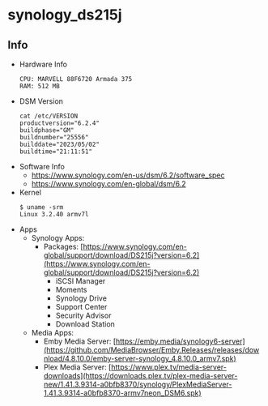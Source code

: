 # synology_ds215j

## Info
- Hardware Info
  ```
  CPU: MARVELL 88F6720 Armada 375
  RAM: 512 MB
  ```
- DSM Version
  ```
  cat /etc/VERSION
  productversion="6.2.4"
  buildphase="GM"
  buildnumber="25556"
  builddate="2023/05/02"
  buildtime="21:11:51"
  ```
- Software Info
  * https://www.synology.com/en-us/dsm/6.2/software_spec
  * https://www.synology.com/en-global/dsm/6.2
- Kernel
  ```
  $ uname -srm
  Linux 3.2.40 armv7l
  ```
- Apps
  * Synology Apps:
    * Packages: [https://www.synology.com/en-global/support/download/DS215j?version=6.2](https://www.synology.com/en-global/support/download/DS215j?version=6.2)
      * iSCSI Manager
      * Moments
      * Synology Drive
      * Support Center
      * Security Advisor
      * Download Station
  * Media Apps:
    * Emby Media Server: [https://emby.media/synology6-server](https://github.com/MediaBrowser/Emby.Releases/releases/download/4.8.10.0/emby-server-synology_4.8.10.0_armv7.spk)
    * Plex Media Server: [https://www.plex.tv/media-server-downloads](https://downloads.plex.tv/plex-media-server-new/1.41.3.9314-a0bfb8370/synology/PlexMediaServer-1.41.3.9314-a0bfb8370-armv7neon_DSM6.spk)
